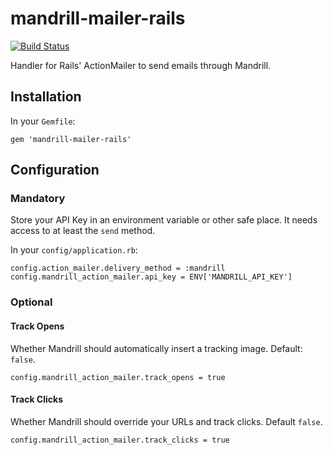 # mandrill-mailer-rails

[![Build Status](https://travis-ci.org/bsedat/mandrill-mailer-rails.svg)](https://travis-ci.org/bsedat/mandrill-mailer-rails)

Handler for Rails' ActionMailer to send emails through Mandrill.

## Installation

In your `Gemfile`:

    gem 'mandrill-mailer-rails'

## Configuration

### Mandatory

Store your API Key in an environment variable or other safe place. It needs access to at least the `send` method.

In your `config/application.rb`:

    config.action_mailer.delivery_method = :mandrill
    config.mandrill_action_mailer.api_key = ENV['MANDRILL_API_KEY']

### Optional

#### Track Opens

Whether Mandrill should automatically insert a tracking image. Default: `false`.

    config.mandrill_action_mailer.track_opens = true

#### Track Clicks

Whether Mandrill should override your URLs and track clicks. Default `false`.

    config.mandrill_action_mailer.track_clicks = true

